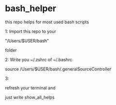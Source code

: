 # bash_helper
this repo helps for most used bash scripts 

1:
Import this repo to your

"/Users/$USER/bash"

folder 

2:
Write you ~/.zshrc of ~/.bashrc

source /Users/$USER/bash/.generalSourceController

3:

refresh your terminal and

just write 
show_all_helps


